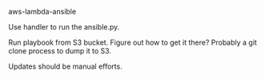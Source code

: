 aws-lambda-ansible

Use handler to run the ansible.py.

Run playbook from S3 bucket.  Figure out how to get it there?  Probably a git clone process to dump it to S3.

Updates should be manual efforts.
